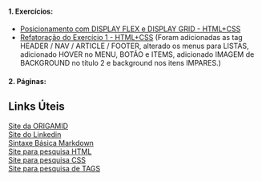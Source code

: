 #### 1. Exercícios:
* [Posicionamento com DISPLAY FLEX e DISPLAY GRID - HTML+CSS](https://victorhugosdev.github.io/Exercicio1-Posicionamento-ORIGAMID/)
* [Refatoração do Exercício 1 - HTML+CSS](https://victorhugosdev.github.io/Exercicio1-Refatorado-ORIGAMID/)
  (Foram adicionadas as tag HEADER / NAV / ARTICLE / FOOTER, alterado os menus para LISTAS, adicionado HOVER no MENU, BOTÃO e ITEMS, adicionado IMAGEM de BACKGROUND no título 2 e background nos itens IMPARES.)


#### 2. Páginas:

## Links Úteis
[Site da ORIGAMID](https://www.origamid.com/) <br>
[Site do Linkedin](https://www.linkedin.com/in/victor-hhugo-silva/) <br>
[Sintaxe Básica Markdown](https://www.markdownguide.org/basic-syntax) <br>
[Site para pesquisa HTML](https://www.w3schools.com/html/default.asp) <br>
[Site para pesquisa CSS](https://www.w3schools.com/css/default.asp) <br>
[Site para pesquisa de TAGS](https://developer.mozilla.org/pt-BR/docs/Learn)

